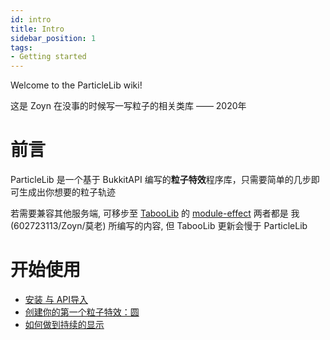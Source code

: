 ```yaml
---
id: intro
title: Intro
sidebar_position: 1
tags:
- Getting started
---
```

Welcome to the ParticleLib wiki!

这是 Zoyn 在没事的时候写一写粒子的相关类库 —— 2020年

# 前言
ParticleLib 是一个基于 BukkitAPI 编写的**粒子特效**程序库，只需要简单的几步即可生成出你想要的粒子轨迹

若需要兼容其他服务端, 可移步至 [TabooLib](https://github.com/TabooLib/taboolib) 的 [module-effect](https://github.com/TabooLib/taboolib/tree/master/module/module-effect) 两者都是 我(602723113/Zoyn/莫老) 所编写的内容, 但 TabooLib 更新会慢于 ParticleLib

# 开始使用
- [安装 与 API导入](./开始使用/安装与API导入.mdx)
- [创建你的第一个粒子特效：圆](./开始使用/创建你的第一个粒子特效：圆.mdx)
- [如何做到持续的显示](./开始使用/如何做到持续的显示.mdx)